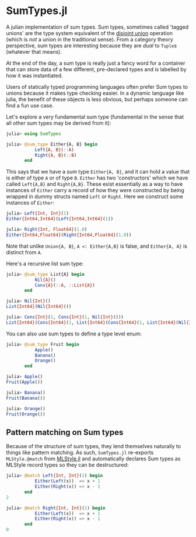 # SumTypes.jl

A julian implementation of sum types. Sum types, sometimes called 'tagged unions' are the type system equivalent of the [disjoint union](https://en.wikipedia.org/wiki/Disjoint_union) operation (which is *not* a union in the traditional sense). From a category theory perspective, sum types are interesting because they are *dual* to `Tuple`s (whatever that means).

At the end of the day, a sum type is really just a fancy word for a container that can store data of a few different, pre-declared types and is labelled by how it was instantiated.

Users of statically typed programming languages often prefer Sum types to unions because it makes type checking easier. In a dynamic language like julia, the benefit of these objects is less obvious, but perhaps someone can find a fun use case.

Let's explore a very fundamental sum type (fundamental in the sense that all other sum types may be derived from it):

```julia
julia> using SumTypes

julia> @sum_type Either{A, B} begin
           Left{A, B}(::A)
           Right{A, B}(::B)
       end
```

This says that we have a sum type `Either{A, B}`, and it can hold a value that is either of type `A` or of type `B`. `Either` has two 'constructors' which we have called `Left{A,B}` and `Right{A,B}`. These exist essentially as a way to have instances of
`Either` carry a record of how they were constructed by being wrapped in dummy structs named `Left` or `Right`. Here we construct some instances of `Either`:

```julia
julia> Left{Int, Int}(1)
Either{Int64,Int64}(Left{Int64,Int64}(1))

julia> Right{Int, Float64}(1.0)
Either{Int64,Float64}(Right{Int64,Float64}(1.0))
```

Note that unlike `Union{A, B}`, `A <: Either{A,B}` is false, and
`Either{A, A}` is distinct from `A`.


Here's a recursive list sum type:

```julia 
julia> @sum_type List{A} begin 
	       Nil{A}()
	       Cons{A}(::A, ::List{A}) 
       end

julia> Nil{Int}()
List{Int64}(Nil{Int64}())

julia> Cons{Int}(1, Cons{Int}(1, Nil{Int}()))
List{Int64}(Cons{Int64}(1, List{Int64}(Cons{Int64}(1, List{Int64}(Nil{Int64}())))))
```


You can also use sum types to define a type level enum:
```julia
julia> @sum_type Fruit begin
           Apple()
           Banana()
           Orange()
       end

julia> Apple()
Fruit(Apple())

julia> Banana()
Fruit(Banana())

julia> Orange()
Fruit(Orange())
```

## Pattern matching on Sum types

Because of the structure of sum types, they lend themselves naturally to things like pattern matching. As such, `SumTypes.jl` re-exports `MLStyle.@match` from [MLStyle.jl](https://github.com/thautwarm/MLStyle.jl/) and automatically declares Sum types as MLStyle record types so they can be destructured:

```julia
julia> @match Left{Int, Int}(1) begin
           Either(Left(x))  => x + 1
           Either(Right(x)) => x - 1
       end
2

julia> @match Right{Int, Int}(1) begin
           Either(Left(x))  => x + 1
           Either(Right(x)) => x - 1
       end
0
```
